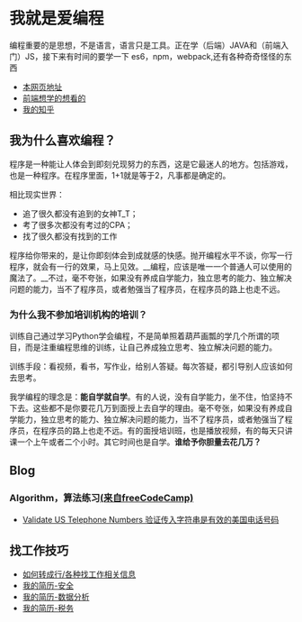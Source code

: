 # 我就是爱编程

编程重要的是思想，不是语言，语言只是工具。正在学（后端）JAVA和（前端入门）JS，接下来有时间的要学一下 es6，npm，webpack,还有各种奇奇怪怪的东西

- [本网页地址](http://xiaoxiaoyao.github.io/MyApp/)
- [前端想学的想看的](/book/front-end.md##JavaScript)
- [我的知乎](https://www.zhihu.com/people/xiaoyaowoaini#answers)

## 我为什么喜欢编程？

程序是一种能让人体会到即刻兑现努力的东西，这是它最迷人的地方。包括游戏，也是一种程序。在程序里面，1+1就是等于2，凡事都是确定的。

相比现实世界：

- 追了很久都没有追到的女神T_T；
- 考了很多次都没有考过的CPA；
- 找了很久都没有找到的工作

程序给你带来的，是让你即刻体会到成就感的快感。抛开编程水平不谈，你写一行程序，就会有一行的效果，马上见效。__编程，应该是唯一一个普通人可以使用的魔法了。__不过，毫不夸张，如果没有养成自学能力，独立思考的能力、独立解决问题的能力，当不了程序员，或者勉强当了程序员，在程序员的路上也走不远。

### 为什么我不参加培训机构的培训？

训练自己通过学习Python学会编程，不是简单照着葫芦画瓢的学几个所谓的项目，而是注重编程思维的训练，让自己养成独立思考、独立解决问题的能力。

训练手段：看视频，看书，写作业，给别人答疑。每次答疑，都引导别人应该如何去思考。

我学编程的理念是：__能自学就自学__。有的人说，没有自学能力，坐不住，怕坚持不下去。这些都不是你要花几万到面授上去自学的理由。毫不夸张，如果没有养成自学能力，独立思考的能力、独立解决问题的能力，当不了程序员，或者勉强当了程序员，在程序员的路上也走不远。有的面授培训班，也是播放视频，有的每天只讲课一个上午或者二个小时。其它时间也是自学。__谁给予你胆量去花几万？__

## Blog

### Algorithm，算法练习[(来自freeCodeCamp)](https://www.freecodecamp.cn)

- [Validate US Telephone Numbers 验证传入字符串是有效的美国电话号码](./Algorithm/ValidateUSTelephoneNumbers.md)

## 找工作技巧

- [如何转成行/各种找工作相关信息](./jobs.md)
- [我的简历-安全](./resumeSecure.md)
- [我的简历-数据分析](./resumeDA.md)
- [我的简历-税务](./resumeTax.md)